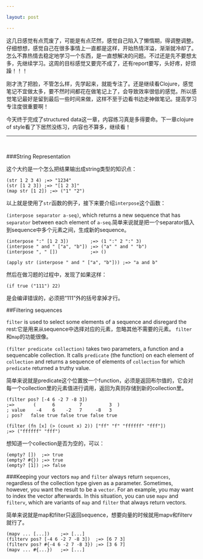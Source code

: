 ```yaml
---

layout: post

---
```


这几日感觉有点荒废了，可能是有点茫然，感觉自己陷入了懒惰期，得调整调整。仔细想想，感觉自己在很多事情上一直都是这样，开始热情洋溢，渐渐就冷却了。怎么不靠热情去稳定地学习一个东西，是一直想解决的问题。不过还是先不要想太多，先继续学习。这周的目标感觉又要完不成了，还有report要写，头好疼，好烦躁！！！

刚才洗了把脸，不管怎么样，先学起来，就能专注了。还是继续看Clojure，感觉笔记不宜做太多，要不然时间都花在做笔记上了，会导致效率很低的感觉。所以感觉笔记最好是留到最后一些时间来做，这样不至于边看书边走神做笔记。提高学习专注度很重要啊！

今天终于完成了structured data这一章，内容练习真是多得要命。下一章clojure of style看了下居然没练习，内容也不算多，继续看！

---
<br />

###String Representation

这个大约是一个怎么把结果输出成string类型的知识点：

```
(str 1 2 3 4) ;=> "1234"
(str [1 2 3]) ;=> "[1 2 3]"
(map str [1 2]) ;=> ("1" "2")
```
以上就是使用了```str```函数的例子，接下来要介绍```interpose```这个函数：

```(interpose separator a-seq)```, which returns a new sequence that has ```separator``` between each element of ```a-seq```.简单来说就是把一个separator插入到sequence中多个元素之间，生成新的sequence。

```
(interpose ":" [1 2 3])        ;=> (1 ":" 2 ":" 3)
(interpose " and " ["a", "b"]) ;=> ("a" " and " "b")
(interpose ", " [])            ;=> ()

(apply str (interpose " and " ["a", "b"])) ;=> "a and b"
```

然后在做习题的过程中，发现了如果这样：
```
(if true ("111") 22)
```
是会编译错误的，必须把“111”外的括号拿掉才行。

##Filtering sequences

```filter``` is used to select some elements of a sequence and disregard the rest:它是用来从sequence中选择对应的元素，忽略其他不需要的元素。 ```filter```和```map```的功能很像。

```(filter predicate collection)``` takes two parameters, a function and a sequencable collection. It calls ```predicate``` (the function) on each element of ```collection``` and returns a sequence of elements of ```collection``` for which ```predicate``` returned a truthy value.

简单来说就是predicate这个位置放一个function，必须是返回布尔值的，它会对每一个collection里的元素值进行调用，返回为真则存储到新的collection里。

```
(filter pos? [-4 6 -2 7 -8 3])
;=>       (      6         7          3  )
; value    -4    6    -2   7     -8   3
; pos?   false true false true false true

(filter (fn [x] (> (count x) 2)) ["ff" "f" "ffffff" "fff"])
;=> ("ffffff" "fff")
```

想知道一个collection是否为空的，可以：

```
(empty? [])  ;=> true
(empty? #{}) ;=> true
(empty? [1]) ;=> false
```

###Keeping your vectors
```map``` and ```filter``` always return ```sequences```, regardless of the collection type given as a parameter. Sometimes, however, you want the result to be a ```vector```. For an example, you may want to index the vector afterwards. In this situation, you can use ```mapv``` and ```filterv```, which are variants of ```map``` and ```filter``` that always return vectors. 

简单来说就是map和filter只返回sequence，想要向量的时候就用mapv和filterv就行了。

```
(mapv ... [...])    ;=> [...]
(filterv pos? [-4 6 -2 7 -8 3])  ;=> [6 7 3]
(filterv pos? #{-4 6 -2 7 -8 3}) ;=> [3 6 7]
(mapv ... #{...})   ;=> [...]
```

